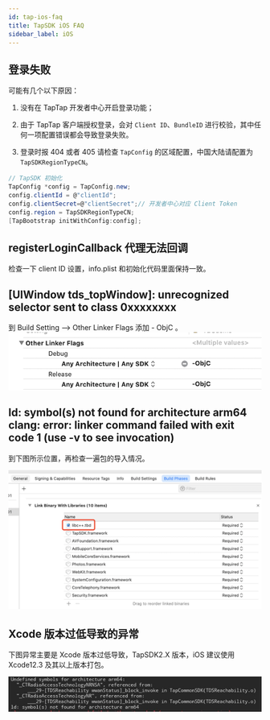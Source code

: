 ```yaml
---
id: tap-ios-faq
title: TapSDK iOS FAQ
sidebar_label: iOS
---
```


## 登录失败
可能有几个以下原因：

1. 没有在 TapTap 开发者中心开启登录功能；

2. 由于 TapTap 客户端授权登录，会对 `Client ID`、`BundleID` 进行校验，其中任何一项配置错误都会导致登录失败。

3. 登录时报 404 或者 405 
请检查 `TapConfig` 的区域配置，中国大陆请配置为 `TapSDKRegionTypeCN`。
```c#
// TapSDK 初始化
TapConfig *config = TapConfig.new;
config.clientId = @"clientId";
config.clientSecret=@"clientSecret";// 开发者中心对应 Client Token
config.region = TapSDKRegionTypeCN;
[TapBootstrap initWithConfig:config];
```

## registerLoginCallback 代理无法回调
检查一下 client ID 设置，info.plist 和初始化代码里面保持一致。

## [UIWindow tds_topWindow]: unrecognized selector sent to class 0xxxxxxxx
到 Build Setting --> Other Linker Flags 添加 - ObjC 。
![](/img/tap_ios_003.png)

## ld: symbol(s) not found for architecture arm64 clang: error: linker command failed with exit code 1 (use -v to see invocation)
到下图所示位置，再检查一遍包的导入情况。

![](/img/tap_ios_faq_libc.png)

## Xcode 版本过低导致的异常

下图异常主要是 Xcode 版本过低导致，TapSDK2.X 版本，iOS 建议使用 Xcode12.3 及其以上版本打包。

![](/img/tap_fqa_ios_xcode.png)
